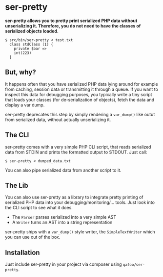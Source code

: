 # ser-pretty

**ser-pretty allows you to pretty print serialized PHP data without unserializing
it. Therefore, you do not need to have the classes of serialized objects loaded.**

    $ src/bin/ser-pretty < test.txt 
      class stdClass (1) {
        private $bar =>
        int(223)
      }

## But, why?

It happens often that you have serialized PHP data lying around for example
from caching, session data or transmitting it through a queue. If you want to
inspect this data for debugging purposes, you typically write a tiny script
that loads your classes (for de-serialization of objects), fetch the data and
display a var dump.

ser-pretty deprecates this step by simply rendering a `var_dump()` like outut
from serialized data, without actually unserializing it.

## The CLI

ser-pretty comes with a very simple PHP CLI script, that reads serialized data
from STDIN and prints the formatted output to STDOUT. Just call:

    $ ser-pretty < dumped_data.txt

You can also pipe serialized data from another script to it.

## The Lib

You can also use ser-pretty as a library to integrate pretty printing of
serialized PHP data into your debugging/monitoring/… tools. Just look into the
CLI script to see what it does.

* The `Parser` parses serialized into a very simple AST
* A `Writer` turns an AST into a string representation

ser-pretty ships with a `var_dump()` style writer, the `SimpleTextWriter` which
you can use out of the box.

## Installation

Just include ser-pretty in your project via composer using `qafoo/ser-pretty`.

